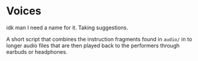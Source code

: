 # Voices
idk man I need a name for it. Taking suggestions.

A short script that combines the instruction fragments found in `audio/` in to longer audio files that are then played back to the performers through earbuds or headphones.
